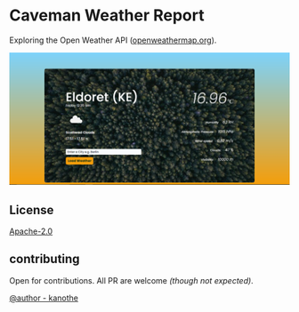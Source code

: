 # Caveman Weather Report

Exploring the Open Weather API ([openweathermap.org](https://openweathermap.org/api)).

![Screenshot](/assets/images/weather-screenshot.png)

## License

[Apache-2.0](https://www.apache.org/licenses/LICENSE-2.0)

## contributing

Open for contributions. All PR are welcome _(though not expected)_.

[@author - kanothe](https://mwangikanothe.com)

